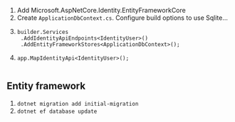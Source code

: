 1. Add Microsoft.AspNetCore.Identity.EntityFrameworkCore
2. Create `ApplicationDbContext.cs`. Configure build options to use Sqlite...
3. ```
   builder.Services
    .AddIdentityApiEndpoints<IdentityUser>()
    .AddEntityFrameworkStores<ApplicationDbContext>();
   
4. ```
   app.MapIdentityApi<IdentityUser>();


## Entity framework
1. `dotnet migration add initial-migration`
2. `dotnet ef database update`
